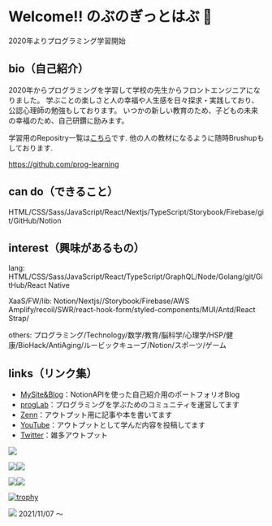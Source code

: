 # Welcome!! のぶのぎっとはぶ 🍎


2020年よりプログラミング学習開始

## bio（自己紹介）
2020年からプログラミングを学習して学校の先生からフロントエンジニアになりました。
学ぶことの楽しさと人の幸福や人生感を日々探求・実践しており、公認心理師の勉強もしております。
いつかの新しい教育のため、子どもの未来の幸福のため、自己研鑽に励みます。

学習用のRepositry一覧は[こちら](https://github.com/prog-learning)です.
他の人の教材になるように随時Brushupもしております.

https://github.com/prog-learning

## can do（できること）
HTML/CSS/Sass/JavaScript/React/Nextjs/TypeScript/Storybook/Firebase/git/GitHub/Notion

## interest（興味があるもの）
lang:
HTML/CSS/Sass/JavaScript/React/TypeScript/GraphQL/Node/Golang/git/GitHub/React Native

XaaS/FW/lib:
Notion/Nextjs//Storybook/Firebase/AWS Amplify/recoil/SWR/react-hook-form/styled-components/MUI/Antd/React Strap/

others:
プログラミング/Technology/数学/教育/脳科学/心理学/HSP/健康/BioHack/AntiAging/ルービックキューブ/Notion/スポーツ/ゲーム

## links（リンク集）

- [MySite&Blog](https://nbr41.com/)：NotionAPIを使った自己紹介用のポートフォリオBlog
- [progLab](https://proglab.nbr41.com/)：プログラミングを学ぶためのコミュニティを運営してます
- [Zenn](https://zenn.dev/nbr41to)：アウトプット用に記事や本を書いてます
- [YouTube](https://www.youtube.com/channel/UCPcjWvYIfvqGPP4x30kEkMA)：アウトプットとして学んだ内容を投稿してます
- [Twitter](https://twitter.com/Knob_nbr41to)：雑多アウトプット

<!-- 草のグラフ -->
![](https://github-profile-summary-cards.vercel.app/api/cards/profile-details?username=nbr41to&theme=github_dark)
<!-- スターやコミット時間 -->
![](https://github-profile-summary-cards.vercel.app/api/cards/stats?username=nbr41to&theme=github_dark)![](https://github-profile-summary-cards.vercel.app/api/cards/productive-time?username=nbr41to&theme=github_dark)
<!-- 言語ごとのレポート -->
![](https://github-profile-summary-cards.vercel.app/api/cards/repos-per-language?username=nbr41to&theme=github_dark)![](https://github-profile-summary-cards.vercel.app/api/cards/most-commit-language?username=nbr41to&theme=github_dark)

<!-- トロフィーのやつ https://github.com/ryo-ma/github-profile-trophy -->
[![trophy](https://github-profile-trophy.vercel.app/?username=nbr41to&theme=darkhub)](https://github.com/ryo-ma/github-profile-trophy)

<!-- ビュー数 -->
![](https://komarev.com/ghpvc/?username=nbr41to&color=blue&style=plastic&label=profile+views) 2021/11/07 〜

<!-- トロフィーのやつ https://github.com/ryo-ma/github-profile-trophy -->
